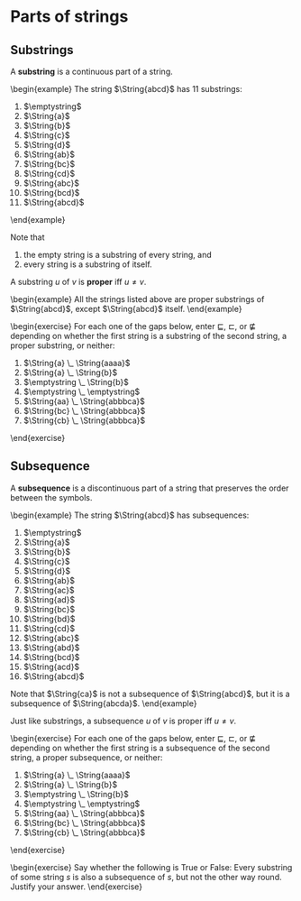 # Parts of strings

## Substrings

A **substring** is a continuous part of a string.

\begin{example}
The string $\String{abcd}$ has 11 substrings:

<ol>
<li>$\emptystring$</li>
<li>$\String{a}$</li>
<li>$\String{b}$</li>
<li>$\String{c}$</li>
<li>$\String{d}$</li>
<li>$\String{ab}$</li>
<li>$\String{bc}$</li>
<li>$\String{cd}$</li>
<li>$\String{abc}$</li>
<li>$\String{bcd}$</li>
<li>$\String{abcd}$</li>
</ol>
\end{example}

Note that

1. the empty string is a substring of every string, and
2. every string is a substring of itself.

A substring $u$ of $v$ is **proper** iff $u \neq v$.

\begin{example}
All the strings listed above are proper substrings of $\String{abcd}$, except $\String{abcd}$ itself.
\end{example}

\begin{exercise}
For each one of the gaps below, enter $\sqsubseteq$, $\sqsubset$, or $\not\sqsubseteq$ depending on whether the first string is a substring of the second string, a proper substring, or neither:

<ol>
<li>$\String{a} \_ \String{aaaa}$</li>
<li>$\String{a} \_ \String{b}$</li>
<li>$\emptystring \_ \String{b}$</li>
<li>$\emptystring \_ \emptystring$</li>
<li>$\String{aa} \_ \String{abbbca}$</li>
<li>$\String{bc} \_ \String{abbbca}$</li>
<li>$\String{cb} \_ \String{abbbca}$</li>
</ol>
\end{exercise}

## Subsequence

A **subsequence** is a discontinuous part of a string that preserves the order between the symbols.

\begin{example}
The string $\String{abcd}$ has subsequences:

<ol>
<li>$\emptystring$</li>
<li>$\String{a}$</li>
<li>$\String{b}$</li>
<li>$\String{c}$</li>
<li>$\String{d}$</li>
<li>$\String{ab}$</li>
<li>$\String{ac}$</li>
<li>$\String{ad}$</li>
<li>$\String{bc}$</li>
<li>$\String{bd}$</li>
<li>$\String{cd}$</li>
<li>$\String{abc}$</li>
<li>$\String{abd}$</li>
<li>$\String{bcd}$</li>
<li>$\String{acd}$</li>
<li>$\String{abcd}$</li>
</ol>

Note that $\String{ca}$ is not a subsequence of $\String{abcd}$, but it is a subsequence of $\String{abcda}$.
\end{example}

Just like substrings, a subsequence $u$ of $v$ is proper iff $u \neq v$.

\begin{exercise}
For each one of the gaps below, enter $\sqsubseteq$, $\sqsubset$, or $\not\sqsubseteq$ depending on whether the first string is a subsequence of the second string, a proper subsequence, or neither:

<ol>
<li>$\String{a} \_ \String{aaaa}$</li>
<li>$\String{a} \_ \String{b}$</li>
<li>$\emptystring \_ \String{b}$</li>
<li>$\emptystring \_ \emptystring$</li>
<li>$\String{aa} \_ \String{abbbca}$</li>
<li>$\String{bc} \_ \String{abbbca}$</li>
<li>$\String{cb} \_ \String{abbbca}$</li>
</ol>
\end{exercise}

\begin{exercise}
Say whether the following is True or False:
Every substring of some string $s$ is also a subsequence of $s$, but not the other way round.
Justify your answer.
\end{exercise}
